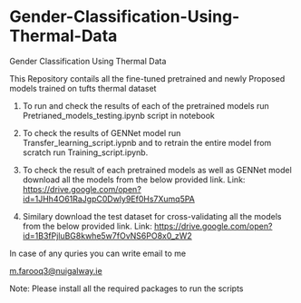 # Gender-Classification-Using-Thermal-Data
Gender Classification Using Thermal Data  

This Repository contails all the fine-tuned pretrained and newly Proposed models trained on tufts thermal dataset

1. To run and check the results of each of the pretrained models run Pretrianed_models_testing.ipynb script in notebook

2. To check the results of GENNet model run Transfer_learning_script.iypnb and to retrain the entire model from scratch run Training_script.ipynb.

3. To check the result of each pretrained models as well as GENNet model download all the models from the below provided link.
Link: https://drive.google.com/open?id=1JHh4O61RaJgpC0Dwly9Ef0Hs7Xumq5PA

4. Similary download the test dataset for cross-validating all the models from the below provided link.
Link: https://drive.google.com/open?id=1B3fPjluBG8kwhe5w7fOvNS6PO8x0_zW2
 

In case of any quries you can write email to me

m.farooq3@nuigalway.ie


Note: Please install all the required packages to run the scripts
